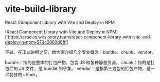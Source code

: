 # vite-build-library
React Component Library with Vite and Deploy in NPM

(React Component Library with Vite and Deploy in NPM)['https://articles.wesionary.team/react-component-library-with-vite-and-deploy-in-npm-579c2880d6ff']

不过，在正式讲解之前，给大家介绍几个专业概念：bundle、chunk、vendor。

bundle：指的是整体的打包产物，包含 JS 和各种静态资源。
chunk：指的是打包后的 JS 文件，是 bundle 的子集。
vendor：是指第三方包的打包产物，是一种特殊的 chunk。
